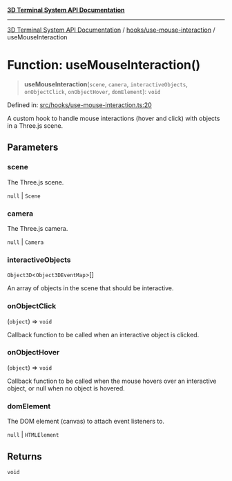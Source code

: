 [**3D Terminal System API Documentation**](../../../README.md)

***

[3D Terminal System API Documentation](../../../README.md) / [hooks/use-mouse-interaction](../README.md) / useMouseInteraction

# Function: useMouseInteraction()

> **useMouseInteraction**(`scene`, `camera`, `interactiveObjects`, `onObjectClick`, `onObjectHover`, `domElement`): `void`

Defined in: [src/hooks/use-mouse-interaction.ts:20](https://github.com/Dicommunitas/ThreeJS_Terminal_3D2/blob/97ab9f0ae2e42171aa40996aacad796786af9976/src/hooks/use-mouse-interaction.ts#L20)

A custom hook to handle mouse interactions (hover and click) with objects in a Three.js scene.

## Parameters

### scene

The Three.js scene.

`null` | `Scene`

### camera

The Three.js camera.

`null` | `Camera`

### interactiveObjects

`Object3D`\<`Object3DEventMap`\>[]

An array of objects in the scene that should be interactive.

### onObjectClick

(`object`) => `void`

Callback function to be called when an interactive object is clicked.

### onObjectHover

(`object`) => `void`

Callback function to be called when the mouse hovers over an interactive object, or null when no object is hovered.

### domElement

The DOM element (canvas) to attach event listeners to.

`null` | `HTMLElement`

## Returns

`void`
